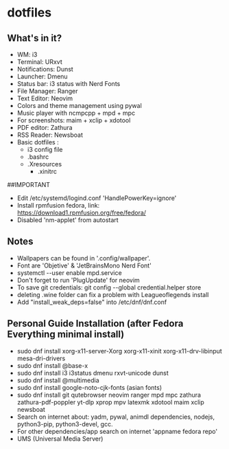 # dotfiles

## What's in it?

- WM: i3
- Terminal: URxvt
- Notifications: Dunst
- Launcher: Dmenu
- Status bar: i3 status with Nerd Fonts
- File Manager: Ranger
- Text Editor: Neovim
- Colors and theme management using pywal
- Music player with ncmpcpp + mpd + mpc
- For screenshots: maim + xclip + xdotool
- PDF editor: Zathura
- RSS Reader: Newsboat
- Basic dotfiles :
    - i3 config file
    - .bashrc
    - .Xresources
		- .xinitrc

##IMPORTANT
- Edit /etc/systemd/logind.conf 'HandlePowerKey=ignore'
- Install rpmfusion fedora, link: https://download1.rpmfusion.org/free/fedora/
- Disabled 'nm-applet' from autostart

## Notes
- Wallpapers can be found in '.config/wallpaper'.
- Font are 'Objetive' & 'JetBrainsMono Nerd Font'
- systemctl --user enable mpd.service
- Don't forget to run 'PlugUpdate' for neovim
- To save git credentials: 
	git config --global credential.helper store
- deleting .wine folder can fix a problem with Leagueoflegends install
- Add "install_weak_deps=false" into /etc/dnf/dnf.conf

## Personal Guide Installation (after Fedora Everything minimal install)

- sudo dnf install xorg-x11-server-Xorg xorg-x11-xinit xorg-x11-drv-libinput mesa-dri-drivers
- sudo dnf install @base-x
- sudo dnf install i3 i3status dmenu rxvt-unicode dunst
- sudo dnf install @multimedia
- sudo dnf install google-noto-cjk-fonts  (asian fonts)
- sudo dnf install git qutebrowser neovim ranger mpd mpc zathura zathura-pdf-poppler yt-dlp xprop mpv latexmk xdotool maim xclip newsboat
- Search on internet about: yadm, pywal, animdl
  dependencies, nodejs, python3-pip, python3-devel, gcc. 
- For other dependencies/app search on internet 'appname fedora repo'
- UMS (Universal Media Server)

